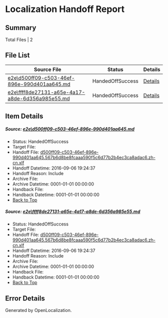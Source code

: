 # <a name='report-top'></a> Localization Handoff Report

## Summary
 Total Files | 2

## File List
 Source File | Status | Details 
 ----------- | ------ | ------- 
 [e2e\d500ff09-c503-46ef-896e-990d401aa645.md](https://github.com/OpenLocalizationTestOrg/ol-test0/blob/9b173c25ac2f5f3cdcd6e75db29328c6a0050c6a/e2e/d500ff09-c503-46ef-896e-990d401aa645.md) | HandedOffSuccess | [Details](#11640c96c1b379a6802c4ba8f5c7be53b01c11861)
 [e2e\ffff8de27131-a65e-4a17-a8de-6d356a985e55.md](https://github.com/OpenLocalizationTestOrg/ol-test0/blob/9b173c25ac2f5f3cdcd6e75db29328c6a0050c6a/e2e/ffff8de27131-a65e-4a17-a8de-6d356a985e55.md) | HandedOffSuccess | [Details](#11640c96c1b379a6802c4ba8f5c7be53b01c11862)

## Item Details
##### <a name='11640c96c1b379a6802c4ba8f5c7be53b01c11861'></a> Source: [e2e\d500ff09-c503-46ef-896e-990d401aa645.md](https://github.com/OpenLocalizationTestOrg/ol-test0/blob/9b173c25ac2f5f3cdcd6e75db29328c6a0050c6a/e2e/d500ff09-c503-46ef-896e-990d401aa645.md)
* Status: HandedOffSuccess
* Target File: 
* Handoff File: [d500ff09-c503-46ef-896e-990d401aa645.567b6d8be8fcaaa590f5c6d77b2b4ec3ca8adac6.zh-cn.xlf](https://github.com/OpenLocalizationTestOrg/ol-test0-handoff/blob/0b453bc479cf52d1edbddbc62af8baa11d473f2a/ol-handoff/OpenLocalizationTestOrg/ol-test0-zhcn/ci/ht/d500ff09-c503-46ef-896e-990d401aa645.567b6d8be8fcaaa590f5c6d77b2b4ec3ca8adac6.zh-cn.xlf)
* Handoff Datetime: 2016-09-06 19:24:37
* Handoff Reason: Include
* Archive File: 
* Archive Datetime: 0001-01-01 00:00:00
* Handback File: 
* Handback Datetime: 0001-01-01 00:00:00
* [Back to Top](#report-top)

##### <a name='11640c96c1b379a6802c4ba8f5c7be53b01c11862'></a> Source: [e2e\ffff8de27131-a65e-4a17-a8de-6d356a985e55.md](https://github.com/OpenLocalizationTestOrg/ol-test0/blob/9b173c25ac2f5f3cdcd6e75db29328c6a0050c6a/e2e/ffff8de27131-a65e-4a17-a8de-6d356a985e55.md)
* Status: HandedOffSuccess
* Target File: 
* Handoff File: [d500ff09-c503-46ef-896e-990d401aa645.567b6d8be8fcaaa590f5c6d77b2b4ec3ca8adac6.zh-cn.xlf](https://github.com/OpenLocalizationTestOrg/ol-test0-handoff/blob/0b453bc479cf52d1edbddbc62af8baa11d473f2a/ol-handoff/OpenLocalizationTestOrg/ol-test0-zhcn/ci/ht/d500ff09-c503-46ef-896e-990d401aa645.567b6d8be8fcaaa590f5c6d77b2b4ec3ca8adac6.zh-cn.xlf)
* Handoff Datetime: 2016-09-06 19:24:37
* Handoff Reason: Include
* Archive File: 
* Archive Datetime: 0001-01-01 00:00:00
* Handback File: 
* Handback Datetime: 0001-01-01 00:00:00
* [Back to Top](#report-top)


## Error Details

Generated by OpenLocalization.
